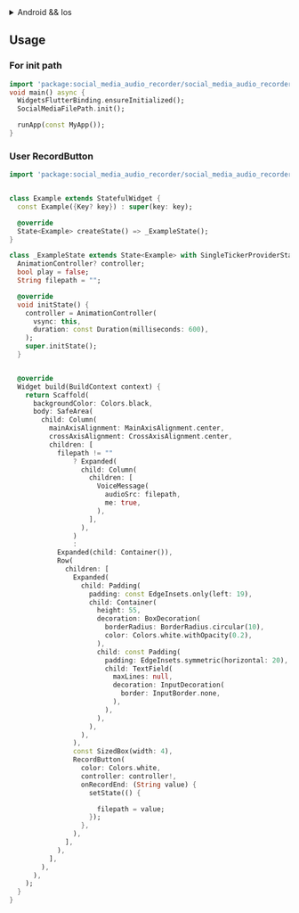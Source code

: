 <details>
<summary>Android && Ios</summary>



1. For Permission Handle:
  
  <a href="https://pub.dev/packages/permission_handler" target="_blank">Follow this</a>
  
  

2. For Record Permission:
  
  <a href="https://pub.dev/packages/record" target="_blank">Follow this</a>
  
  
3. For Vibrate Permission:
  
  <a href="https://pub.dev/packages/flutter_vibrate" target="_blank">Follow this</a>


</details>

## Usage

### For init path

```dart
import 'package:social_media_audio_recorder/social_media_audio_recorder.dart';
void main() async {
  WidgetsFlutterBinding.ensureInitialized();
  SocialMediaFilePath.init();

  runApp(const MyApp());
}

```

### User RecordButton


```dart
import 'package:social_media_audio_recorder/social_media_audio_recorder.dart';


class Example extends StatefulWidget {
  const Example({Key? key}) : super(key: key);

  @override
  State<Example> createState() => _ExampleState();
}

class _ExampleState extends State<Example> with SingleTickerProviderStateMixin {
  AnimationController? controller;
  bool play = false;
  String filepath = "";

  @override
  void initState() {
    controller = AnimationController(
      vsync: this,
      duration: const Duration(milliseconds: 600),
    );
    super.initState();
  }


  @override
  Widget build(BuildContext context) {
    return Scaffold(
      backgroundColor: Colors.black,
      body: SafeArea(
        child: Column(
          mainAxisAlignment: MainAxisAlignment.center,
          crossAxisAlignment: CrossAxisAlignment.center,
          children: [
            filepath != ""
                ? Expanded(
                  child: Column(
                    children: [
                      VoiceMessage(
                        audioSrc: filepath,
                        me: true,
                      ),
                    ],
                  ),
                )
                :
            Expanded(child: Container()),
            Row(
              children: [
                Expanded(
                  child: Padding(
                    padding: const EdgeInsets.only(left: 19),
                    child: Container(
                      height: 55,
                      decoration: BoxDecoration(
                        borderRadius: BorderRadius.circular(10),
                        color: Colors.white.withOpacity(0.2),
                      ),
                      child: const Padding(
                        padding: EdgeInsets.symmetric(horizontal: 20),
                        child: TextField(
                          maxLines: null,
                          decoration: InputDecoration(
                            border: InputBorder.none,
                          ),
                        ),
                      ),
                    ),
                  ),
                ),
                const SizedBox(width: 4),
                RecordButton(
                  color: Colors.white,
                  controller: controller!,
                  onRecordEnd: (String value) {
                    setState(() {

                      filepath = value;
                    });
                  },
                ),
              ],
            ),
          ],
        ),
      ),
    );
  }
}

```


